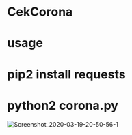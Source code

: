 # CekCorona
# usage
# pip2 install requests
# python2 corona.py
![Screenshot_2020-03-19-20-50-56-1](https://user-images.githubusercontent.com/49472584/77074611-a867dc80-6a23-11ea-8e11-db2ea085d3b4.png)

